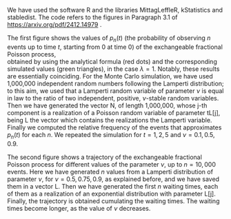  We have used the software R and the libraries MittagLeffleR, kStatistics and stabledist. The code refers to the figures in Paragraph 3.1 of https://arxiv.org/pdf/2412.14979 .
 
 The first figure shows the values of $p_n(t)$ (the probability of observing $n$ events up to time $t$, starting from 0 at time 0) of the exchangeable fractional Poisson process,  
 obtained by using the analytical formula (red dots) and the corresponding simulated values (green triangles), in the case $\lambda = 1$.
 Notably, these results are essentially coinciding. For the Monte Carlo simulation, we have used 1,000,000 independent random numbers following the Lamperti distribution;
 to this aim, we used that a Lamperti random variable of parameter $\nu$ is equal in law to the ratio of two independent, positive, 
 $\nu$-stable random variables. Then we have generated the vector N, of length 1,000,000, whose j-th component 
 is a realization of a Poisson random variable of parameter tL[j], being L the vector which contains the realizations the Lamperti variable. 
 Finally we computed the relative frequency of the events that approximates  $p_n(t)$ for each $n$. 
 We repeated the simulation for $t = 1,2,5$ and $\nu = 0.1, 0.5, 0.9$.

The second figure shows a trajectory of the exchangeable fractional Poisson process for different values of the parameter $\nu$, up to $n = 10,000$ events. 
Here we have generated $n$ values from a Lamperti distribution of parameter $\nu$, for $\nu = 0.5, 0.75, 0.9$, as explained before, and we have saved them in a vector L. 
Then we have generated the first $n$ waiting times, each of them as a realization of an exponential distribution with parameter L[j].
Finally, the trajectory is obtained cumulating the waiting times. The waiting times become longer, as the value of $\nu$ decreases.

